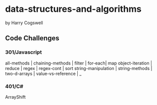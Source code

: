 # data-structures-and-algorithms
by Harry Cogswell
## Code Challenges
### 301/Javascript
all-methods | chaining-methods | filter | for-each| map
object-iteration | reduce | regex | regex-cont | sort
string-manipulation | string-methods | two-d-arrays | value-vs-reference | _ 
### 401/C#
ArrayShift